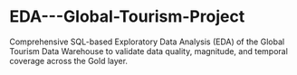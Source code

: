# EDA---Global-Tourism-Project
Comprehensive SQL-based Exploratory Data Analysis (EDA) of the Global Tourism Data Warehouse to validate data quality, magnitude, and temporal coverage across the Gold layer.
